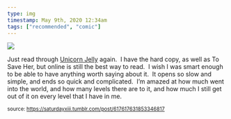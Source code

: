 ```yaml
---
type: img
timestamp: May 9th, 2020 12:34am
tags: ["recommended", "comic"]
---
```

<img src="https://saturdayxiii.github.io/media/617617631853346817.jpg"/>

Just read through <a href="https://www.unicornjelly.com" target="_blank">Unicorn Jelly</a> again.  I have the hard copy, as well as To Save Her, but online is still the best way to read.  I wish I was smart enough to be able to have anything worth saying about it.  It opens so slow and simple, and ends so quick and complicated.  I’m amazed at how much went into the world, and how many levels there are to it, and how much I still get out of it on every level that I have in me.<br/>
 
      
      
  
<small>source: https://saturdayxiii.tumblr.com/post/617617631853346817</small>